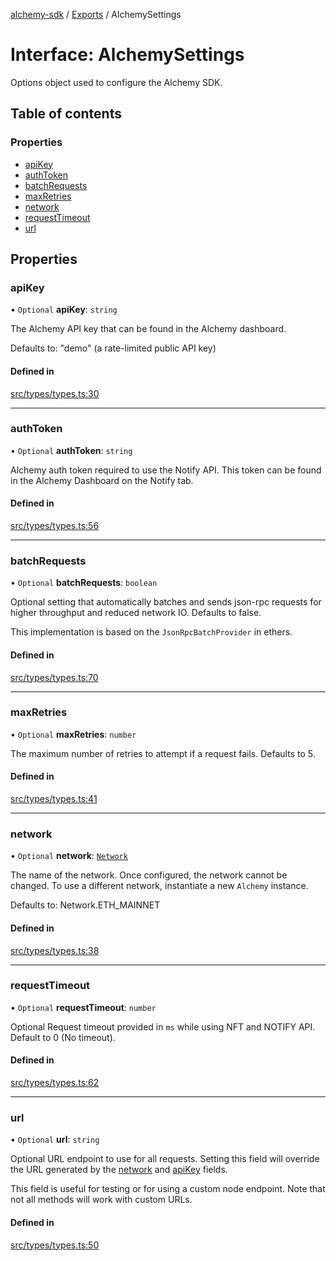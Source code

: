 [alchemy-sdk](../README.md) / [Exports](../modules.md) / AlchemySettings

# Interface: AlchemySettings

Options object used to configure the Alchemy SDK.

## Table of contents

### Properties

- [apiKey](AlchemySettings.md#apikey)
- [authToken](AlchemySettings.md#authtoken)
- [batchRequests](AlchemySettings.md#batchrequests)
- [maxRetries](AlchemySettings.md#maxretries)
- [network](AlchemySettings.md#network)
- [requestTimeout](AlchemySettings.md#requesttimeout)
- [url](AlchemySettings.md#url)

## Properties

### apiKey

• `Optional` **apiKey**: `string`

The Alchemy API key that can be found in the Alchemy dashboard.

Defaults to: "demo" (a rate-limited public API key)

#### Defined in

[src/types/types.ts:30](https://github.com/alchemyplatform/alchemy-sdk-js/blob/7ae04a5/src/types/types.ts#L30)

___

### authToken

• `Optional` **authToken**: `string`

Alchemy auth token required to use the Notify API. This token can be found
in the Alchemy Dashboard on the Notify tab.

#### Defined in

[src/types/types.ts:56](https://github.com/alchemyplatform/alchemy-sdk-js/blob/7ae04a5/src/types/types.ts#L56)

___

### batchRequests

• `Optional` **batchRequests**: `boolean`

Optional setting that automatically batches and sends json-rpc requests for
higher throughput and reduced network IO. Defaults to false.

This implementation is based on the `JsonRpcBatchProvider` in ethers.

#### Defined in

[src/types/types.ts:70](https://github.com/alchemyplatform/alchemy-sdk-js/blob/7ae04a5/src/types/types.ts#L70)

___

### maxRetries

• `Optional` **maxRetries**: `number`

The maximum number of retries to attempt if a request fails. Defaults to 5.

#### Defined in

[src/types/types.ts:41](https://github.com/alchemyplatform/alchemy-sdk-js/blob/7ae04a5/src/types/types.ts#L41)

___

### network

• `Optional` **network**: [`Network`](../enums/Network.md)

The name of the network. Once configured, the network cannot be changed. To
use a different network, instantiate a new `Alchemy` instance.

Defaults to: Network.ETH_MAINNET

#### Defined in

[src/types/types.ts:38](https://github.com/alchemyplatform/alchemy-sdk-js/blob/7ae04a5/src/types/types.ts#L38)

___

### requestTimeout

• `Optional` **requestTimeout**: `number`

Optional Request timeout provided in `ms` while using NFT and NOTIFY API.
Default to 0 (No timeout).

#### Defined in

[src/types/types.ts:62](https://github.com/alchemyplatform/alchemy-sdk-js/blob/7ae04a5/src/types/types.ts#L62)

___

### url

• `Optional` **url**: `string`

Optional URL endpoint to use for all requests. Setting this field will
override the URL generated by the [network](AlchemySettings.md#network) and [apiKey](AlchemySettings.md#apikey) fields.

This field is useful for testing or for using a custom node endpoint. Note
that not all methods will work with custom URLs.

#### Defined in

[src/types/types.ts:50](https://github.com/alchemyplatform/alchemy-sdk-js/blob/7ae04a5/src/types/types.ts#L50)
